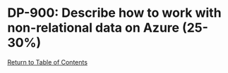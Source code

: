 # DP-900: Describe how to work with non-relational data on Azure (25-30%)

[Return to Table of Contents](README.md)